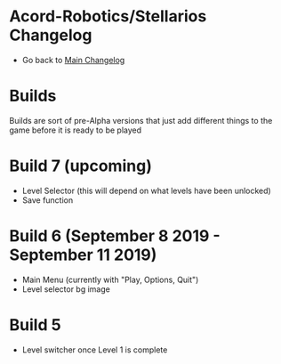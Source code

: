# Acord-Robotics/Stellarios Changelog
* Go back to [Main Changelog](/stellarios/CHANGELOG)

# Builds
Builds are sort of pre-Alpha versions that just add different things to the game before it is ready to be played

# Build 7 (upcoming)
* Level Selector (this will depend on what levels have been unlocked)
* Save function

# Build 6 (September 8 2019 - September 11 2019)
* Main Menu (currently with "Play, Options, Quit")
* Level selector bg image


# Build 5
* Level switcher once Level 1 is complete
